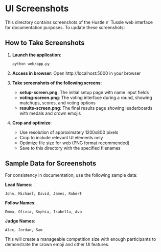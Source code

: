 # UI Screenshots

This directory contains screenshots of the Hustle n' Tussle web interface for documentation purposes. To update these screenshots:

## How to Take Screenshots

1. **Launch the application**:
   ```bash
   python web/app.py
   ```

2. **Access in browser**:
   Open http://localhost:5000 in your browser

3. **Take screenshots of the following screens**:
   - **setup-screen.png**: The initial setup page with name input fields
   - **voting-screen.png**: The voting interface during a round, showing matchups, scores, and voting options
   - **results-screen.png**: The final results page showing leaderboards with medals and crown emojis

4. **Crop and optimize**:
   - Use resolution of approximately 1200x800 pixels
   - Crop to include relevant UI elements only
   - Optimize file size for web (PNG format recommended)
   - Save to this directory with the specified filenames

## Sample Data for Screenshots

For consistency in documentation, use the following sample data:

**Lead Names**:
```
John, Michael, David, James, Robert
```

**Follow Names**:
```
Emma, Olivia, Sophia, Isabella, Ava
```

**Judge Names**:
```
Alex, Jordan, Sam
```

This will create a manageable competition size with enough participants to demonstrate the crown emoji and other UI features. 